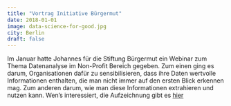 ```yaml
---
title: "Vortrag Initiative Bürgermut"
date: 2018-01-01
image: data-science-for-good.jpg
city: Berlin
draft: false
---
```


Im Januar hatte Johannes für die Stiftung Bürgermut ein Webinar zum Thema Datenanalyse im Non-Profit Bereich gegeben. Zum einen ging es darum, Organisationen dafür zu sensibilisieren, dass ihre Daten wertvolle Informationen enthalten, die man nicht immer auf den ersten Blick erkennen mag. Zum anderen darum, wie man diese Informationen extrahieren und nutzen kann. 
Wen’s interessiert, die Aufzeichnung gibt es [hier](https://opentransfer.de/event/webinar-datenanalyse-fuer-non-profit-organisationen/)
